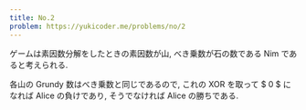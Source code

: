 ```yaml
---
title: No.2
problem: https://yukicoder.me/problems/no/2
---
```

ゲームは素因数分解をしたときの素因数が山, べき乗数が石の数である Nim であると考えられる.

各山の Grundy 数はべき乗数と同じであるので, これの XOR を取って $ 0 $ になれば Alice の負けであり, そうでなければ Alice の勝ちである.

